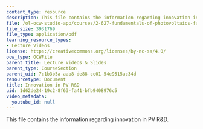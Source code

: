 ```yaml
---
content_type: resource
description: This file contains the information regarding innovation in PV R&D.
file: /ol-ocw-studio-app/courses/2-627-fundamentals-of-photovoltaics-fall-2013/1d62de2419c28f63fa41bfb9408976c5_MIT2_627F13_lec20.pdf
file_size: 3931769
file_type: application/pdf
learning_resource_types:
- Lecture Videos
license: https://creativecommons.org/licenses/by-nc-sa/4.0/
ocw_type: OCWFile
parent_title: Lecture Videos & Slides
parent_type: CourseSection
parent_uid: 7c1b3b5a-aab8-de88-cc01-54e9515ac34d
resourcetype: Document
title: Innovation in PV R&D
uid: 1d62de24-19c2-8f63-fa41-bfb9408976c5
video_metadata:
  youtube_id: null
---
```

This file contains the information regarding innovation in PV R&D.